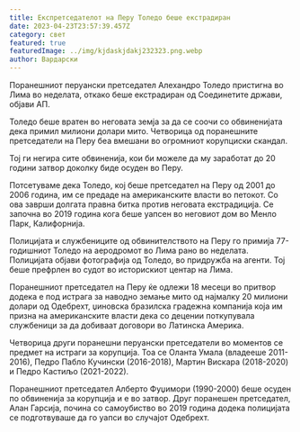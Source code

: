 ```yaml
---
title: Експретседателот на Перу Толедо беше екстрадиран
date: 2023-04-23T23:57:39.457Z
category: свет
featured: true
featuredImage: ../img/kjdaskjdakj232323.png.webp
author: Вардарски
---
```


Поранешниот перуански претседател Алехандро Толедо пристигна во Лима во неделата, откако беше екстрадиран од Соединетите држави, објави АП.

Толедо беше вратен во неговата земја за да се соочи со обвиненијата дека примил милиони долари мито. Четворица од поранешните претседатели на Перу беа вмешани во огромниот корупциски скандал.

Тој ги негира сите обвиненија, кои би можеле да му заработат до 20 години затвор доколку биде осуден во Перу.

Потсетуваме дека Толедо, кој беше претседател на Перу од 2001 до 2006 година, им се предаде на американските власти во петокот. Со ова заврши долгата правна битка против неговата екстрадиција. Се започна во 2019 година кога беше уапсен во неговиот дом во Менло Парк, Калифорнија.

Полицијата и службениците од обвинителството на Перу го примија 77-годишниот Толедо на аеродромот во Лима рано во неделата. Полицијата објави фотографија од Толедо, во придружба на агенти. Тој беше префрлен во судот во историскиот центар на Лима.

Поранешниот претседател на Перу ќе одлежи 18 месеци во притвор додека е под истрага за наводно земање мито од најмалку 20 милиони долари од Одебрехт, џиновска бразилска градежна компанија која им призна на американските власти дека со децении поткупувала службеници за да добиваат договори во Латинска Америка.

Четворица други поранешни перуански претседатели во моментов се предмет на истраги за корупција. Тоа се Оланта Умала (владееше 2011-2016), Педро Пабло Кучински (2016-2018), Мартин Вискара (2018-2020) и Педро Кастиљо (2021-2022).

Поранешниот претседател Алберто Фуџимори (1990-2000) беше осуден по обвиненија за корупција и е во затвор. Друг поранешен претседател, Алан Гарсија, почина со самоубиство во 2019 година додека полицијата се подготвуваше да го уапси во случајот Одебрехт.
